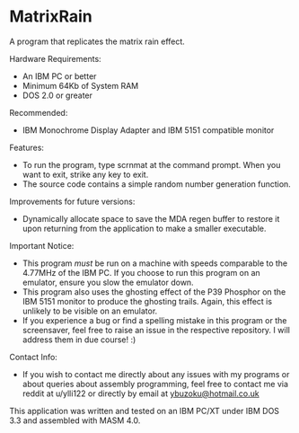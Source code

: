 # MatrixRain

A program that replicates the matrix rain effect.

Hardware Requirements:
- An IBM PC or better
- Minimum 64Kb of System RAM
- DOS 2.0 or greater

Recommended:
- IBM Monochrome Display Adapter and IBM 5151 compatible monitor

Features:
- To run the program, type scrnmat at the command prompt. When you want to exit, strike any key to exit.
- The source code contains a simple random number generation function.

Improvements for future versions:
- Dynamically allocate space to save the MDA regen buffer to restore it upon returning from the application to make a smaller executable.

Important Notice:
- This program *must* be run on a machine with speeds comparable to the 4.77MHz of the IBM PC. If you choose to run this program on an emulator, ensure you slow the emulator down.
- This program also uses the ghosting effect of the P39 Phosphor on the IBM 5151 monitor to produce the ghosting trails. Again, this effect is unlikely to be visible on an emulator.
- If you experience a bug or find a spelling mistake in this program or the screensaver, feel free to raise an issue in the respective repository. I will address them in due course! :)

Contact Info:
- If you wish to contact me directly about any issues with my programs or about queries about assembly programming, feel free to contact me via reddit at u/ylli122 or directly by email at ybuzoku@hotmail.co.uk
  
This application was written and tested on an IBM PC/XT under IBM DOS 3.3 and assembled with MASM 4.0.
